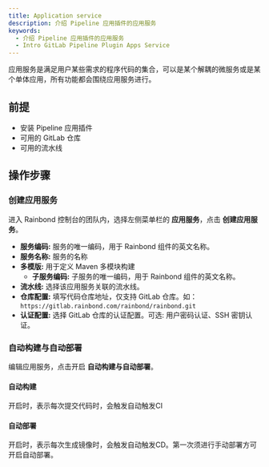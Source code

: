 ```yaml
---
title: Application service
description: 介绍 Pipeline 应用插件的应用服务
keywords:
  - 介绍 Pipeline 应用插件的应用服务
  - Intro GitLab Pipeline Plugin Apps Service
---
```


应用服务是满足用户某些需求的程序代码的集合，可以是某个解耦的微服务或是某个单体应用，所有功能都会围绕应用服务进行。

## 前提

- 安装 Pipeline 应用插件
- 可用的 GitLab 仓库
- 可用的流水线

## 操作步骤

### 创建应用服务

进入 Rainbond 控制台的团队内，选择左侧菜单栏的 **应用服务**，点击 **创建应用服务**。

- **服务编码:** 服务的唯一编码，用于 Rainbond 组件的英文名称。
- **服务名称:** 服务的名称
- **多模版:** 用于定义 Maven 多模块构建
  - **子服务编码:** 子服务的唯一编码，用于 Rainbond 组件的英文名称。
- **流水线:** 选择该应用服务关联的流水线。
- **仓库配置:** 填写代码仓库地址，仅支持 GitLab 仓库。如：`https://gitlab.rainbond.com/rainbond/rainbond.git`
- **认证配置:** 选择 GitLab 仓库的认证配置。可选: 用户密码认证、SSH 密钥认证。

### 自动构建与自动部署

编辑应用服务，点击开启 **自动构建与自动部署**。

#### 自动构建

开启时，表示每次提交代码时，会触发自动触发CI

#### 自动部署

开启时，表示每次生成镜像时，会触发自动触发CD。第一次须进行手动部署方可开启自动部署。
